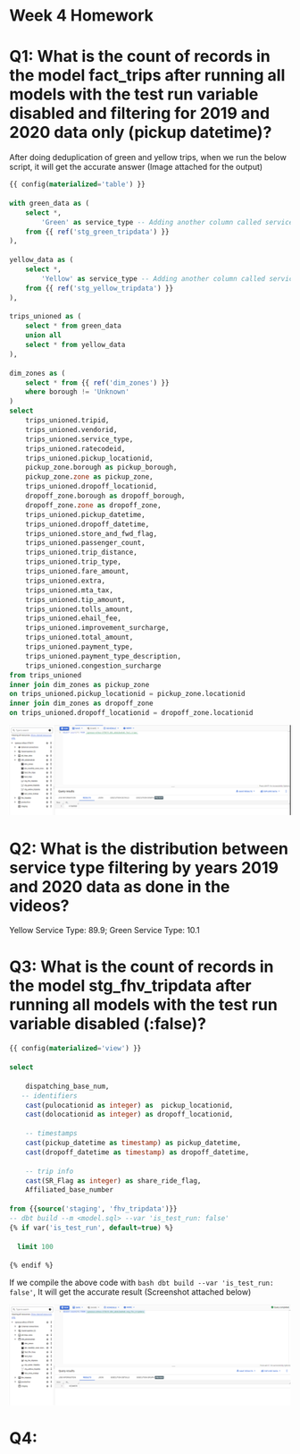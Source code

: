 # Week 4 Homework

# Q1: What is the count of records in the model fact_trips after running all models with the test run variable disabled and filtering for 2019 and 2020 data only (pickup datetime)?

After doing deduplication of green and yellow trips, when we run the below script, it will get the accurate answer (Image attached for the output)

```sql
{{ config(materialized='table') }}

with green_data as (
    select *, 
        'Green' as service_type -- Adding another column called service type and all fields will be Green to identify the green taxi data
    from {{ ref('stg_green_tripdata') }}
), 

yellow_data as (
    select *, 
        'Yellow' as service_type -- Adding another column called service type and all fields will be Green to identify the green taxi data
    from {{ ref('stg_yellow_tripdata') }}
), 

trips_unioned as (
    select * from green_data
    union all
    select * from yellow_data
), 

dim_zones as (
    select * from {{ ref('dim_zones') }}
    where borough != 'Unknown'
)
select 
    trips_unioned.tripid, 
    trips_unioned.vendorid, 
    trips_unioned.service_type,
    trips_unioned.ratecodeid, 
    trips_unioned.pickup_locationid, 
    pickup_zone.borough as pickup_borough, 
    pickup_zone.zone as pickup_zone, 
    trips_unioned.dropoff_locationid,
    dropoff_zone.borough as dropoff_borough, 
    dropoff_zone.zone as dropoff_zone,  
    trips_unioned.pickup_datetime, 
    trips_unioned.dropoff_datetime, 
    trips_unioned.store_and_fwd_flag, 
    trips_unioned.passenger_count, 
    trips_unioned.trip_distance, 
    trips_unioned.trip_type, 
    trips_unioned.fare_amount, 
    trips_unioned.extra, 
    trips_unioned.mta_tax, 
    trips_unioned.tip_amount, 
    trips_unioned.tolls_amount, 
    trips_unioned.ehail_fee, 
    trips_unioned.improvement_surcharge, 
    trips_unioned.total_amount, 
    trips_unioned.payment_type, 
    trips_unioned.payment_type_description, 
    trips_unioned.congestion_surcharge
from trips_unioned
inner join dim_zones as pickup_zone
on trips_unioned.pickup_locationid = pickup_zone.locationid
inner join dim_zones as dropoff_zone
on trips_unioned.dropoff_locationid = dropoff_zone.locationid
```
![alt text](https://github.com/AbdulWahabAbrar/de-zoomcamp-2023/blob/main/q1.png "Fact Table Count")

# Q2: What is the distribution between service type filtering by years 2019 and 2020 data as done in the videos?

Yellow Service Type: 89.9; Green Service Type: 10.1

# Q3: What is the count of records in the model stg_fhv_tripdata after running all models with the test run variable disabled (:false)?

```sql
{{ config(materialized='view') }}

select

    dispatching_base_num,
   -- identifiers
    cast(pulocationid as integer) as  pickup_locationid,
    cast(dolocationid as integer) as dropoff_locationid,
    
    -- timestamps
    cast(pickup_datetime as timestamp) as pickup_datetime,
    cast(dropoff_datetime as timestamp) as dropoff_datetime,
    
    -- trip info
    cast(SR_Flag as integer) as share_ride_flag,
    Affiliated_base_number

from {{source('staging', 'fhv_tripdata')}}
-- dbt build --m <model.sql> --var 'is_test_run: false'
{% if var('is_test_run', default=true) %}

  limit 100

{% endif %}
```

If we compile the above code with ```bash dbt build --var 'is_test_run: false'```, It will get the accurate result (Screenshot attached below)

![alt text](https://github.com/AbdulWahabAbrar/de-zoomcamp-2023/blob/main/q3.png "Stg FHV Table Count")

# Q4: 
